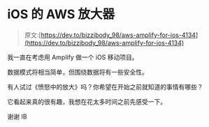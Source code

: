 # iOS 的 AWS 放大器

> 原文:[https://dev.to/bizzibody_98/aws-amplify-for-ios-4134](https://dev.to/bizzibody_98/aws-amplify-for-ios-4134)

我一直在考虑用 Amplify 做一个 iOS 移动项目。

数据模式将相当简单，但围绕数据将有一些安全性。

有人试过《愤怒中的放大》吗？你希望在开始之前就知道的事情有哪些？

它看起来真的很有趣，我想在花太多时间之前先感受一下。

谢谢 IB